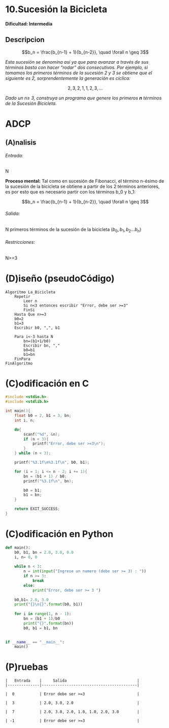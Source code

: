 # 10.Sucesión la Bicicleta

#### Dificultad: Intermedia

## Descripcion

$$b_n = \frac{b_{n-1} + 1}{b_{n-2}}, \quad \forall n \geq 3$$

*Esta sucesión se denomina así ya que para avanzar a través de sus términos basta con hacer “rodar” dos consecutivos. Por ejemplo, si tomamos los primeros términos de la sucesión 2 y 3 se obtiene que el siguiente es 2, sorprendentemente la generación es cíclica:*

$$2, 3, 2, 1, 1, 2, 3, …$$

*Dado un n≥ 3, construya un programa que genere los primeros **n** términos de la Sucesión Bicicleta.*

# ADCP

## (A)nalisis

###### Entrada: 
N  

**Proceso mental:** 
Tal como en sucesión de Fibonacci, el término n-ésimo de la sucesión de la bicicleta se obtiene a partir de los 2 términos anteriores, es por esto que es necesario partir con los términos b_0 y b_1:

$$b_n = \frac{b_{n-1} + 1}{b_{n-2}}, \quad \forall n \geq 3$$


###### Salida: 
N primeros términos de la sucesión de la bicicleta ($b_0, b_1, b_2...b_n$)

###### Restricciones: 
N>=3

# (D)iseño (pseudoCódigo)
```pseint
Algoritmo La_Bicicleta
    Repetir 
        Leer n
        Si n<3 entonces escribir "Error, debe ser >=3"
        FinSi
    Hasta Que n>=3
    b0=2
    b1=3
    Escribir b0, ",", b1

    Para i<-3 hasta N
        bn=(b1+1/b0)
        Escribir bn, ","
        b0=b1
        b1=bn
    FinPara
FinAlgoritmo
```

# (C)odificación en C
```c
#include <stdio.h>
#include <stdlib.h>

int main(){
    float b0 = 2, b1 = 3, bn;
    int i, n;

    do{
        scanf("%d", &n);
        if (n < 3){
            printf("Error, debe ser >=3\n");
        }   
    } while (n < 3);

    printf("%3.1f\n%3.1f\n", b0, b1);

    for (i = 1; i <= n - 2; i += 1){
        bn = (b1 + 1) / b0;
        printf("%3.1f\n", bn);

        b0 = b1;
        b1 = bn;
    }

    return EXIT_SUCCESS;
}
```
# (C)odificación en Python
```py
def main():
    b0, b1, bn = 2.0, 3.0, 0.0
    i, n= 0, 0
    
    while n < 3:
        n = int(input("Ingrese un numero (debe ser >= 3) : "))
        if n >= 3:
            break
        else:
            print("Error, debe ser >= 3 ")
            
    b0,b1= 2.0, 3.0
    print("{}\n{}".format(b0, b1))
    
    for i in range(1, n - 1):
        bn = (b1 + 1)/b0
        print("{}".format(bn))
        b0, b1 = b1, bn
    

if __name__ == "__main__":
    main()
```
# (P)ruebas

    |   Entrada    |     Salida                               |
    |--------------|------------------------------------------|
    
    |  0           | Error debe ser >=3                       |
    
    |  3           | 2.0, 3.0, 2.0                            |

    |  7           | 2.0, 3.0, 2.0, 1.0, 1.0, 2.0, 3.0        |
    
    | -1           | Error debe ser >=3                       |



